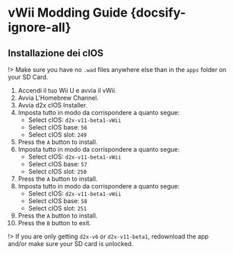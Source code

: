 # vWii Modding Guide {docsify-ignore-all}

## Installazione dei cIOS

!> Make sure you have no `.wad` files anywhere else than in the `apps` folder on your SD Card.

1. Accendi il tuo Wii U e avvia il vWii.
2. Avvia L'Homebrew Channel.
3. Avvia d2x cIOS Installer.
4. Imposta tutto in modo da corrispondere a quanto segue:
   - Select cIOS: `d2x-v11-beta1-vWii`
   - Select cIOS base: `56`
   - Select cIOS slot: `249`
5. Press the `A` button to install.
6. Imposta tutto in modo da corrispondere a quanto segue:
   - Select cIOS: `d2x-v11-beta1-vWii`
   - Select cIOS base: `57`
   - Select cIOS slot: `250`
7. Press the `A` button to install.
8. Imposta tutto in modo da corrispondere a quanto segue:
   - Select cIOS: `d2x-v11-beta1-vWii`
   - Select cIOS base: `58`
   - Select cIOS slot: `251`
9. Press the `A` button to install.
10. Press the `B` button to exit.

!> If you are only getting `d2x-v6` or `d2x-v11-beta1`, redownload the app and/or make sure your SD card is unlocked.
